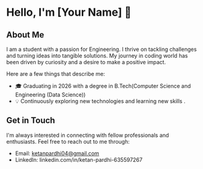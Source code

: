 # Hello, I'm [Your Name] 👋

## About Me

I am a student with a passion for Engineering. I thrive on tackling challenges and turning ideas into tangible solutions. My journey in coding world has been driven by curiosity and a desire to make a positive impact.

Here are a few things that describe me:

- 🎓 Graduating in 2026 with a degree in B.Tech(Computer Science and Engineering (Data Science))
- 💡 Continuously exploring new technologies and learning new skills
.

## Get in Touch

I'm always interested in connecting with fellow professionals and enthusiasts. Feel free to reach out to me through:

- Email: ketanpardhi04@gmail.com
- LinkedIn: linkedin.com/in/ketan-pardhi-635597267


